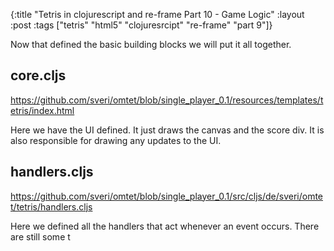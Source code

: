 {:title "Tetris in clojurescript and re-frame Part 10 - Game Logic"
 :layout :post
 :tags  ["tetris" "html5" "clojuresrcipt" "re-frame" "part 9"]}
 
Now that defined the basic building blocks we will put it all together. 

## core.cljs

<https://github.com/sveri/omtet/blob/single_player_0.1/resources/templates/tetris/index.html>

Here we have the UI defined. It just draws the canvas and the score div. It is also responsible for drawing any
updates to the UI.

## handlers.cljs

<https://github.com/sveri/omtet/blob/single_player_0.1/src/cljs/de/sveri/omtet/tetris/handlers.cljs>

Here we defined all the handlers that act whenever an event occurs. There are still some t

